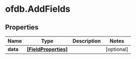 # ofdb.AddFields

## Properties

Name | Type | Description | Notes
------------ | ------------- | ------------- | -------------
**data** | [**[FieldProperties]**](FieldProperties.md) |  | [optional] 


